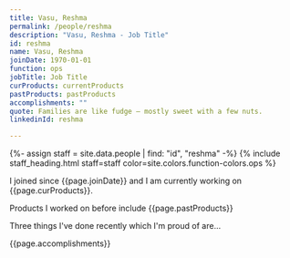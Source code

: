 ```yaml
---
title: Vasu, Reshma
permalink: /people/reshma
description: "Vasu, Reshma - Job Title"
id: reshma
name: Vasu, Reshma
joinDate: 1970-01-01
function: ops
jobTitle: Job Title
curProducts: currentProducts
pastProducts: pastProducts
accomplishments: ""
quote: Families are like fudge – mostly sweet with a few nuts.
linkedinId: reshma

---
```


{%- assign staff = site.data.people | find: "id", "reshma" -%}
{% include staff_heading.html staff=staff color=site.colors.function-colors.ops %}

<p>I joined since {{page.joinDate}} and I am currently working on {{page.curProducts}}.</p>

<p>Products I worked on before include {{page.pastProducts}}</p>

<p>Three things I've done recently which I'm proud of are...</p>
{{page.accomplishments}}
